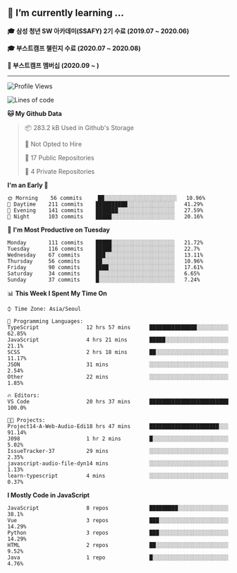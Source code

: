 ## 🌱 I’m currently learning ...

**🎓 삼성 청년 SW 아카데미(SSAFY) 2기 수료 (2019.07 ~ 2020.06)**

**🎓 부스트캠프 챌린지 수료 (2020.07 ~ 2020.08)**

**🏃  부스트캠프 멤버십 (2020.09 ~ )**
 
-----

<!--START_SECTION:waka-->
![Profile Views](http://img.shields.io/badge/Profile%20Views-15-blue)

![Lines of code](https://img.shields.io/badge/From%20Hello%20World%20I%27ve%20Written-34.5%20million%20lines%20of%20code-blue)

**🐱 My Github Data** 

> 📦 283.2 kB Used in Github's Storage 
 > 
> 🚫 Not Opted to Hire
 > 
> 📜 17 Public Repositories
 > 
> 🔑 4 Private Repositories 

**I'm an Early 🐤** 

```text
🌞 Morning    56 commits     ██░░░░░░░░░░░░░░░░░░░░░░░   10.96% 
🌆 Daytime    211 commits    ██████████░░░░░░░░░░░░░░░   41.29% 
🌃 Evening    141 commits    ███████░░░░░░░░░░░░░░░░░░   27.59% 
🌙 Night      103 commits    █████░░░░░░░░░░░░░░░░░░░░   20.16%

```
📅 **I'm Most Productive on Tuesday** 

```text
Monday       111 commits    █████░░░░░░░░░░░░░░░░░░░░   21.72% 
Tuesday      116 commits    █████░░░░░░░░░░░░░░░░░░░░   22.7% 
Wednesday    67 commits     ███░░░░░░░░░░░░░░░░░░░░░░   13.11% 
Thursday     56 commits     ██░░░░░░░░░░░░░░░░░░░░░░░   10.96% 
Friday       90 commits     ████░░░░░░░░░░░░░░░░░░░░░   17.61% 
Saturday     34 commits     █░░░░░░░░░░░░░░░░░░░░░░░░   6.65% 
Sunday       37 commits     █░░░░░░░░░░░░░░░░░░░░░░░░   7.24%

```


📊 **This Week I Spent My Time On** 

```text
⌚︎ Time Zone: Asia/Seoul

💬 Programming Languages: 
TypeScript               12 hrs 57 mins      ███████████████░░░░░░░░░░   62.85% 
JavaScript               4 hrs 21 mins       █████░░░░░░░░░░░░░░░░░░░░   21.1% 
SCSS                     2 hrs 18 mins       ██░░░░░░░░░░░░░░░░░░░░░░░   11.17% 
JSON                     31 mins             ░░░░░░░░░░░░░░░░░░░░░░░░░   2.54% 
Other                    22 mins             ░░░░░░░░░░░░░░░░░░░░░░░░░   1.85%

🔥 Editors: 
VS Code                  20 hrs 37 mins      █████████████████████████   100.0%

🐱‍💻 Projects: 
Project14-A-Web-Audio-Edi18 hrs 47 mins      ██████████████████████░░░   91.14% 
J098                     1 hr 2 mins         █░░░░░░░░░░░░░░░░░░░░░░░░   5.02% 
IssueTracker-37          29 mins             ░░░░░░░░░░░░░░░░░░░░░░░░░   2.35% 
javascript-audio-file-dyn14 mins             ░░░░░░░░░░░░░░░░░░░░░░░░░   1.13% 
learn-typescript         4 mins              ░░░░░░░░░░░░░░░░░░░░░░░░░   0.37%

```

**I Mostly Code in JavaScript** 

```text
JavaScript               8 repos             █████████░░░░░░░░░░░░░░░░   38.1% 
Vue                      3 repos             ███░░░░░░░░░░░░░░░░░░░░░░   14.29% 
Python                   3 repos             ███░░░░░░░░░░░░░░░░░░░░░░   14.29% 
HTML                     2 repos             ██░░░░░░░░░░░░░░░░░░░░░░░   9.52% 
Java                     1 repo              █░░░░░░░░░░░░░░░░░░░░░░░░   4.76%

```



<!--END_SECTION:waka-->
